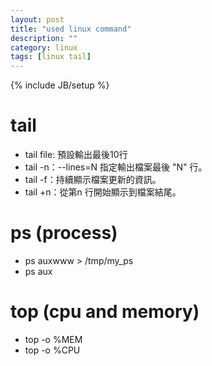 ```yaml
---
layout: post
title: "used linux command"
description: ""
category: linux
tags: [linux tail]
---
```

{% include JB/setup %}  

# tail
- tail file: 預設輸出最後10行
- tail -n：--lines=N 指定輸出檔案最後 "N" 行。
- tail -f：持續顯示檔案更新的資訊。
- tail +n：從第n 行開始顯示到檔案結尾。


# ps (process)
- ps auxwww > /tmp/my_ps
- ps aux

# top (cpu and memory)
- top -o %MEM
- top -o %CPU
